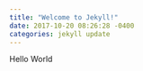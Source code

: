 ```yaml
---
title: "Welcome to Jekyll!"
date: 2017-10-20 08:26:28 -0400
categories: jekyll update
---
```


Hello World
